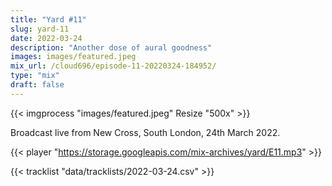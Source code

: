 ```yaml
---
title: "Yard #11"
slug: yard-11
date: 2022-03-24
description: "Another dose of aural goodness"
images: images/featured.jpeg
mix_url: /cloud696/episode-11-20220324-184952/
type: "mix"
draft: false
---
```


{{< imgprocess "images/featured.jpeg" Resize "500x" >}}

Broadcast live from New Cross, South London, 24th March 2022.

{{< player "https://storage.googleapis.com/mix-archives/yard/E11.mp3" >}}

{{< tracklist "data/tracklists/2022-03-24.csv" >}}
